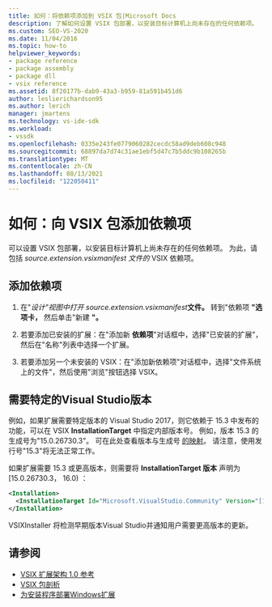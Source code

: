 ```yaml
---
title: 如何：将依赖项添加到 VSIX 包|Microsoft Docs
description: 了解如何设置 VSIX 包部署，以安装目标计算机上尚未存在的任何依赖项。
ms.custom: SEO-VS-2020
ms.date: 11/04/2016
ms.topic: how-to
helpviewer_keywords:
- package reference
- package assembly
- package dll
- vsix reference
ms.assetid: 8f20177b-dab9-43a3-b959-81a591b451d6
author: leslierichardson95
ms.author: lerich
manager: jmartens
ms.technology: vs-ide-sdk
ms.workload:
- vssdk
ms.openlocfilehash: 0335e243fe0779060282cecdc58ad9deb608c948
ms.sourcegitcommit: 68897da7d74c31ae1ebf5d47c7b5ddc9b108265b
ms.translationtype: MT
ms.contentlocale: zh-CN
ms.lasthandoff: 08/13/2021
ms.locfileid: "122050411"
---
```

# <a name="how-to-add-a-dependency-to-a-vsix-package"></a>如何：向 VSIX 包添加依赖项

可以设置 VSIX 包部署，以安装目标计算机上尚未存在的任何依赖项。 为此，请包括 *source.extension.vsixmanifest 文件的* VSIX 依赖项。

## <a name="to-add-a-dependency"></a>添加依赖项

1. 在"*设计"视图中打开 source.extension.vsixmanifest***文件。** 转到"依赖项 **"选项卡，** 然后单击"新建 **"。**

2. 若要添加已安装的扩展：在"添加新 **依赖项**"对话框中，选择"已安装的扩展"，然后在"名称"列表中选择一个扩展。

3. 若要添加另一个未安装的 VSIX：在"添加新依赖项"对话框中，选择"文件系统上的文件"，然后使用"浏览"按钮选择 VSIX。 

## <a name="require-a-specific-visual-studio-release"></a>需要特定的Visual Studio版本

例如，如果扩展需要特定版本的 Visual Studio 2017，则它依赖于 15.3 中发布的功能，可以在 VSIX **InstallationTarget** 中指定内部版本号。 例如，版本 15.3 的生成号为"15.0.26730.3"。 可在此处查看版本与生成号 [的映射](../install/visual-studio-build-numbers-and-release-dates.md)。 请注意，使用发行号"15.3"将无法正常工作。

如果扩展需要 15.3 或更高版本，则需要将 **InstallationTarget 版本** 声明为 [15.0.26730.3， 16.0) ：

```xml
<Installation>
  <InstallationTarget Id="Microsoft.VisualStudio.Community" Version="[15.0.26730.3, 16.0)" />
</Installation>
```

VSIXInstaller 将检测早期版本Visual Studio并通知用户需要更高版本的更新。

## <a name="see-also"></a>请参阅

- [VSIX 扩展架构 1.0 参考](/previous-versions/dd393700(v=vs.110))
- [VSIX 包剖析](../extensibility/anatomy-of-a-vsix-package.md)
- [为安装程序部署Windows扩展](../extensibility/preparing-extensions-for-windows-installer-deployment.md)
